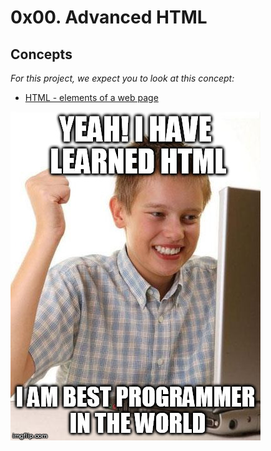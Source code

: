 # 0x00. Advanced HTML

## Concepts
_For this project, we expect you to look at this concept:_
- [HTML - elements of a web page](https://intranet.alxswe.com/concepts/543)

![HTML IMAGE](./images/html_image.jpg)

